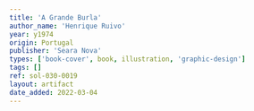 ```yaml
---
title: 'A Grande Burla'
author_name: 'Henrique Ruivo'
year: y1974
origin: Portugal
publisher: 'Seara Nova'
types: ['book-cover', book, illustration, 'graphic-design']
tags: []
ref: sol-030-0019
layout: artifact
date_added: 2022-03-04
---
```


